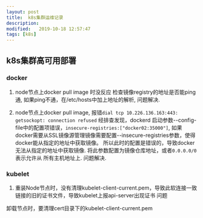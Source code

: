```yaml
---
layout: post
title:  k8s集群运维记录
description: 
modified:   2019-10-18 12:57:47
tags: [k8s]
---
```


## k8s集群高可用部署


### docker
1. node节点上docker pull image 时没反应
  检查镜像registry的地址是否能ping通, 如果ping不通，在/etc/hosts中加上地址的解析, 问题解决.

2. node节点上docker pull image, 报错`dial tcp 10.226.136.163:443: getsockopt: connection refused`
  经排查发现，dockerd 启动参数--config-file中的配置项错误，`insecure-registries:["docker02:35000"]`,
  如果docker需要从SSL镜像源管理镜像需要配置--insecure-registries参数，使得docker能从指定的地址中获取镜像。
  所以此时的配置是错误的，导致docker无法从指定的地址中获取镜像. 将此参数配置为镜像仓库地址，或者`0.0.0.0/0`表示允许从
  所有主机地址上. 问题解决.


### kubelet
1. 重装Node节点时，没有清理kubelet-client-current.pem，导致此软连接一致链接的旧的证书文件，导致kubelet上报api-server出现证书
问题

卸载节点时，要清理cert目录下的kubelet-client-current.pem

